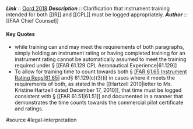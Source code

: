 ***Link***      :: [Oord 2018](https://www.faa.gov/about/office_org/headquarters_offices/agc/practice_areas/regulations/interpretations/Data/interps/2018/Oord-AOPA_2018_Legal_Interpretation.pdf)
***Description***      :: Clarification that instrument training intended for both [[IR]] and [[CPL]] must be logged appropriately.
***Author*** :: [[FAA Chief Counsel]]

#### Key Quotes
* while training can and may meet the requirements of both paragraphs, simply holding an instrument rating or having completed training for an instrument rating cannot be automatically assumed to meet the training required under § [[FAR 61.129 CPL Aeronautical Experience|61.129]]
* To allow for training time to count towards both § [[FAR 61.65 Instrument Rating Reqs|61.65]](e) and§ 61.129(c)(3)(i) in cases where it meets the requirements of both, as stated in the [[Hartzell 2010|letter to Ms. Kristine Hartzell dated December 17, 2010]], that time must be logged consistent with § [[FAR 61.51|61.51]] and documented in a manner that demonstrates the time counts towards the commercial pilot certificate and ratings.

#source #legal-interpretation 